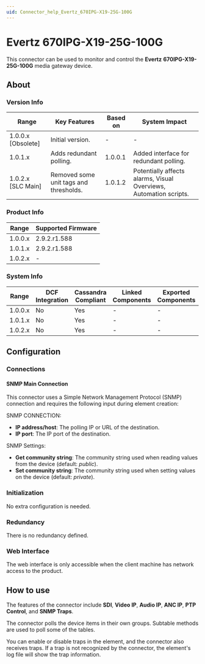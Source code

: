 ```yaml
---
uid: Connector_help_Evertz_670IPG-X19-25G-100G
---
```


# Evertz 670IPG-X19-25G-100G

This connector can be used to monitor and control the **Evertz** **670IPG-X19-25G-100G** media gateway device.

## About

### Version Info

| **Range**            | **Key Features**                       | **Based on** | **System Impact**                                                 |
|----------------------|----------------------------------------|--------------|-------------------------------------------------------------------|
| 1.0.0.x \[Obsolete\] | Initial version.                       | \-           | \-                                                                |
| 1.0.1.x              | Adds redundant polling.                | 1.0.0.1      | Added interface for redundant polling.                            |
| 1.0.2.x \[SLC Main\] | Removed some unit tags and thresholds. | 1.0.1.2      | Potentially affects alarms, Visual Overviews, Automation scripts. |

### Product Info

| Range     | Supported Firmware     |
|-----------|------------------------|
| 1.0.0.x   | 2.9.2.r1.588           |
| 1.0.1.x   | 2.9.2.r1.588           |
| 1.0.2.x   | \-                     |

### System Info

| Range     | DCF Integration     | Cassandra Compliant     | Linked Components     | Exported Components     |
|-----------|---------------------|-------------------------|-----------------------|-------------------------|
| 1.0.0.x   | No                  | Yes                     | \-                    | \-                      |
| 1.0.1.x   | No                  | Yes                     | \-                    | \-                      |
| 1.0.2.x   | No                  | Yes                     | \-                    | \-                      |

## Configuration

### Connections

#### SNMP Main Connection

This connector uses a Simple Network Management Protocol (SNMP) connection and requires the following input during element creation:

SNMP CONNECTION:

- **IP address/host**: The polling IP or URL of the destination.
- **IP port**: The IP port of the destination.

SNMP Settings:

- **Get community string**: The community string used when reading values from the device (default: *public*).
- **Set community string**: The community string used when setting values on the device (default: *private*).

### Initialization

No extra configuration is needed.

### Redundancy

There is no redundancy defined.

### Web Interface

The web interface is only accessible when the client machine has network access to the product.

## How to use

The features of the connector include **SDI**, **Video IP**, **Audio IP**, **ANC IP**, **PTP Control**, and **SNMP Traps**.

The connector polls the device items in their own groups. Subtable methods are used to poll some of the tables.

You can enable or disable traps in the element, and the connector also receives traps. If a trap is not recognized by the connector, the element's log file will show the trap information.
